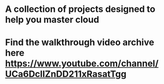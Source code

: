 # A collection of projects designed to help you master cloud

# Find the walkthrough video archive here https://www.youtube.com/channel/UCa6DclIZnDD211xRasatTgg

